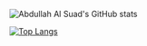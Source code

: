 ![Abdullah Al Suad's GitHub stats](https://github-readme-stats.vercel.app/api?username=abdullahalsuad&show_icons=true&theme=radical)

[![Top Langs](https://github-readme-stats.vercel.app/api/top-langs/?username=abdullahalsuad&layout=compact)](https://github.com/abdullahalsuad/github-readme-stats)

